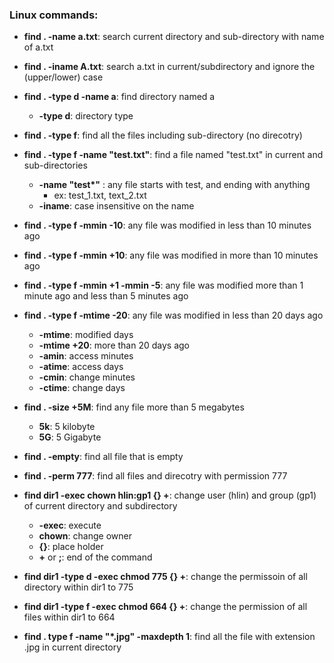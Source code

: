 ### Linux commands:
* **find . -name a.txt**: search current directory and sub-directory with name of a.txt
* **find . -iname A.txt**: search a.txt in current/subdirectory and ignore the (upper/lower) case
* **find . -type d -name a**: find directory named a 
	* **-type d**: directory type 
* **find . -type f**: find all the files including sub-directory (no direcotry)
* **find . -type f -name "test.txt"**: find a file named "test.txt" in current and sub-directories 
	* **-name "test<b>*</b>"** : any file starts with test, and ending with anything 
		* ex: test_1.txt, text_2.txt
	* **-iname**: case insensitive on the name 	

* **find . -type f -mmin -10**: any file was modified in less than 10 minutes ago
* **find . -type f -mmin +10**: any file was modified in more than 10 minutes ago
* **find . -type f -mmin +1 -mmin -5**: any file was modified more than 1 minute ago and  less than 5 minutes ago 
* **find . -type f -mtime -20**: any file was modified in less than 20 days ago 
	* **-mtime**: modified days 
	* **-mtime +20**: more than 20 days ago 
	* **-amin**: access minutes
	* **-atime**: access days
	* **-cmin**: change minutes
	* **-ctime**: change days 

* **find . -size +5M**: find any file more than 5 megabytes
	* **5k**: 5 kilobyte
	* **5G**: 5 Gigabyte 

* **find . -empty**: find all file that is empty 
* **find . -perm 777**: find all files and direcotry with permission 777 

* **find dir1 -exec chown hlin:gp1 {} +**: change user (hlin) and group (gp1) of current directory and subdirectory 
	* **-exec**: execute
	* **chown**: change owner 
	* **{}**: place holder
	* **+** or **\;**: end of the command 
* **find dir1 -type d -exec chmod 775 {} +**: change the permissoin of all directory within dir1 to 775 
* **find dir1 -type f -exec chmod 664 {} +**: change the permission of all files within dir1 to 664
* **find . type f -name "<b>*</b>.jpg" -maxdepth 1**: find all the file with extension .jpg in current directory 